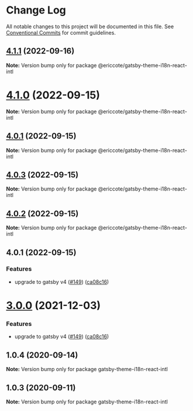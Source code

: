 # Change Log

All notable changes to this project will be documented in this file.
See [Conventional Commits](https://conventionalcommits.org) for commit guidelines.

## [4.1.1](https://github.com/ericcote/themes/compare/@ericcote/gatsby-theme-i18n-react-intl@4.1.0...@ericcote/gatsby-theme-i18n-react-intl@4.1.1) (2022-09-16)

**Note:** Version bump only for package @ericcote/gatsby-theme-i18n-react-intl





# [4.1.0](https://github.com/gatsbyjs/themes/compare/@ericcote/gatsby-theme-i18n-react-intl@4.0.3...@ericcote/gatsby-theme-i18n-react-intl@4.1.0) (2022-09-15)

**Note:** Version bump only for package @ericcote/gatsby-theme-i18n-react-intl





## [4.0.1](https://github.com/gatsbyjs/themes/compare/@ericcote/gatsby-theme-i18n-react-intl@4.0.3...@ericcote/gatsby-theme-i18n-react-intl@4.0.1) (2022-09-15)

**Note:** Version bump only for package @ericcote/gatsby-theme-i18n-react-intl





## [4.0.3](https://github.com/gatsbyjs/themes/compare/@ericcote/gatsby-theme-i18n-react-intl@4.0.2...@ericcote/gatsby-theme-i18n-react-intl@4.0.3) (2022-09-15)

**Note:** Version bump only for package @ericcote/gatsby-theme-i18n-react-intl





## [4.0.2](https://github.com/gatsbyjs/themes/compare/@ericcote/gatsby-theme-i18n-react-intl@4.0.1...@ericcote/gatsby-theme-i18n-react-intl@4.0.2) (2022-09-15)

**Note:** Version bump only for package @ericcote/gatsby-theme-i18n-react-intl





## 4.0.1 (2022-09-15)


### Features

* upgrade to gatsby v4 ([#149](https://github.com/gatsbyjs/themes/issues/149)) ([ca08c16](https://github.com/gatsbyjs/themes/commit/ca08c168431b48ebc16fcdded16f4e02c852e41b))





# [3.0.0](https://github.com/gatsbyjs/themes/compare/gatsby-theme-i18n-react-intl@1.0.4...gatsby-theme-i18n-react-intl@3.0.0) (2021-12-03)

### Features

- upgrade to gatsby v4 ([#149](https://github.com/gatsbyjs/themes/issues/149)) ([ca08c16](https://github.com/gatsbyjs/themes/commit/ca08c168431b48ebc16fcdded16f4e02c852e41b))

## 1.0.4 (2020-09-14)

**Note:** Version bump only for package gatsby-theme-i18n-react-intl

## 1.0.3 (2020-09-11)

**Note:** Version bump only for package gatsby-theme-i18n-react-intl
